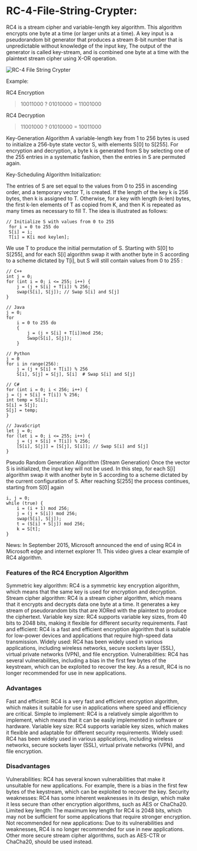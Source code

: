 # RC-4-File-String-Crypter:

RC4 is a stream cipher and variable-length key algorithm. This algorithm encrypts one byte at a time (or larger units at a time). A key input is a pseudorandom bit generator that produces a stream 8-bit number that is unpredictable without knowledge of the input key, The output of the generator is called key-stream, and is combined one byte at a time with the plaintext stream cipher using X-OR operation.



![RC-4 File   String Crypter](https://github.com/user-attachments/assets/8b2e58b0-2e01-4aa3-bd1e-5f1f0385471a)



Example:

RC4 Encryption
>10011000 ? 01010000 = 11001000

RC4 Decryption
>11001000 ? 01010000 = 10011000

Key-Generation Algorithm
A variable-length key from 1 to 256 bytes is used to initialize a 256-byte state vector S, with elements S[0] to S[255]. For encryption and decryption, a byte k is generated from S by selecting one of the 255 entries in a systematic fashion, then the entries in S are permuted again.

Key-Scheduling Algorithm
Initialization:

The entries of S are set equal to the values from 0 to 255 in ascending order, and a temporary vector T, is created. If the length of the key k is 256 bytes, then k is assigned to T. Otherwise, for a key with length (k-len) bytes, the first k-len elements of T as copied from K, and then K is repeated as many times as necessary to fill T. The idea is illustrated as follows:

```
// Initialize S with values from 0 to 255
 for i = 0 to 255 do
 S[i] = i;
 T[i] = K[i mod keylen];
```

We use T to produce the initial permutation of S. Starting with S[0] to S[255], and for each S[i] algorithm swap it with another byte in S according to a scheme dictated by T[i], but S will still contain values from 0 to 255 : 

```
// C++
int j = 0;
for (int i = 0; i <= 255; i++) {
    j = (j + S[i] + T[i]) % 256;
    swap(S[i], S[j]); // Swap S[i] and S[j]
}
```

```
// Java
j = 0;
for
    i = 0 to 255 do
    {
        j = (j + S[i] + T[i])mod 256;
        Swap(S[i], S[j]);
    }
```

```
// Python
j = 0
for i in range(256):
    j = (j + S[i] + T[i]) % 256
    S[i], S[j] = S[j], S[i]  # Swap S[i] and S[j]
```

```
// C#
for (int i = 0; i < 256; i++) {
j = (j + S[i] + T[i]) % 256;
int temp = S[i];
S[i] = S[j];
S[j] = temp;
}
```

```
// JavaScript
let j = 0;
for (let i = 0; i <= 255; i++) {
    j = (j + S[i] + T[i]) % 256;
    [S[i], S[j]] = [S[j], S[i]]; // Swap S[i] and S[j]
}
```

Pseudo Random Generation Algorithm (Stream Generation)
Once the vector S is initialized, the input key will not be used. In this step, for each S[i] algorithm swap it with another byte in S according to a scheme dictated by the current configuration of S. After reaching S[255] the process continues, starting from S[0] again 

```
i, j = 0;
while (true) {
    i = (i + 1) mod 256;
    j = (j + S[i]) mod 256;
    swap(S[i], S[j]);
    t = (S[i] + S[j]) mod 256;
    k = S[t];
}
```

News: In September 2015, Microsoft announced the end of using RC4 in Microsoft edge and internet explorer 11. This video gives a clear example of RC4 algorithm.

### Features of the RC4 Encryption Algorithm
Symmetric key algorithm: RC4 is a symmetric key encryption algorithm, which means that the same key is used for encryption and decryption.
Stream cipher algorithm: RC4 is a stream cipher algorithm, which means that it encrypts and decrypts data one byte at a time. It generates a key stream of pseudorandom bits that are XORed with the plaintext to produce the ciphertext.
Variable key size: RC4 supports variable key sizes, from 40 bits to 2048 bits, making it flexible for different security requirements.
Fast and efficient: RC4 is a fast and efficient encryption algorithm that is suitable for low-power devices and applications that require high-speed data transmission.
Widely used: RC4 has been widely used in various applications, including wireless networks, secure sockets layer (SSL), virtual private networks (VPN), and file encryption.
Vulnerabilities: RC4 has several vulnerabilities, including a bias in the first few bytes of the keystream, which can be exploited to recover the key. As a result, RC4 is no longer recommended for use in new applications.

### Advantages
Fast and efficient: RC4 is a very fast and efficient encryption algorithm, which makes it suitable for use in applications where speed and efficiency are critical.
Simple to implement: RC4 is a relatively simple algorithm to implement, which means that it can be easily implemented in software or hardware.
Variable key size: RC4 supports variable key sizes, which makes it flexible and adaptable for different security requirements.
Widely used: RC4 has been widely used in various applications, including wireless networks, secure sockets layer (SSL), virtual private networks (VPN), and file encryption.

### Disadvantages
Vulnerabilities: RC4 has several known vulnerabilities that make it unsuitable for new applications. For example, there is a bias in the first few bytes of the keystream, which can be exploited to recover the key.
Security weaknesses: RC4 has some inherent weaknesses in its design, which make it less secure than other encryption algorithms, such as AES or ChaCha20.
Limited key length: The maximum key length for RC4 is 2048 bits, which may not be sufficient for some applications that require stronger encryption.
Not recommended for new applications: Due to its vulnerabilities and weaknesses, RC4 is no longer recommended for use in new applications. Other more secure stream cipher algorithms, such as AES-CTR or ChaCha20, should be used instead.
